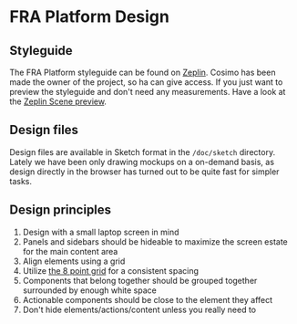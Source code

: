 # FRA Platform Design

## Styleguide

The FRA Platform styleguide can be found on [Zeplin](https://zeplin.io/). Cosimo has been made the owner of the project, so ha can give access. If you just want to preview the styleguide and don't need any measurements. Have a look at the [Zeplin Scene preview](https://scene.zeplin.io/project/591160b68341f5adef6f2819).

## Design files

Design files are available in Sketch format in the `/doc/sketch` directory. Lately we have been only drawing mockups on a on-demand basis, as design directly in the browser has turned out to be quite fast for simpler tasks.

## Design principles

1. Design with a small laptop screen in mind
2. Panels and sidebars should be hideable to maximize the screen estate for the main content area
3. Align elements using a grid
4. Utilize [the 8 point grid](https://spec.fm/specifics/8-pt-grid) for a consistent spacing
5. Components that belong together should be grouped together surrounded by enough white space 
6. Actionable components should be close to the element they affect
7. Don't hide elements/actions/content unless you really need to
